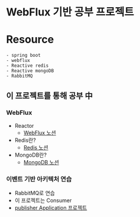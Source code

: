 WebFlux 기반 공부 프로젝트
==========================

# Resource
```text
- spring boot
- webflux
- Reactive redis
- Reactive mongoDB
- RabbitMQ
```

## 이 프로젝트를 통해 공부 中

### WebFlux
- Reactor
  - [WebFlux 노션](https://www.notion.so/WebFlux-33f07dbcfe664c97809acbe776557e4d?pvs=4, "노션 링크")
- Redis란?
  - [Redis 노션](https://www.notion.so/REDIS-f750da89e53f468a80f8e114a4236670?pvs=4, "노션 링크")
- MongoDB란?
  - [MongoDB 노션](https://www.notion.so/MongoDB-76d2c05c8c1d49fa99f3e798e74f248f?pvs=4, "노션 링크")


### 이벤트 기반 아키텍처 연습
- RabbitMQ로 연습
- 이 프로젝트는 Consumer
- [publisher Application 프로젝트](https://github.com/KYUHEON-LEE-94/basic-eventDriven-publisher, "publisher")
  
